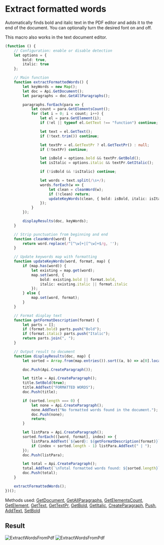 # Extract formatted words

Automatically finds bold and italic text in the PDF editor and adds it to the end of the document. You can optionally turn the desired font on and off.

This macro also works in the text document editor.

```ts
(function () {
    // Configuration: enable or disable detection
    let options = {
        bold: true,
        italic: true
    };

    // Main function
    function extractFormattedWords() {
        let keyWords = new Map();
        let doc = Api.GetDocument();
        let paragraphs = doc.GetAllParagraphs();

        paragraphs.forEach(para => {
            let count = para.GetElementsCount();
            for (let i = 0; i < count; i++) {
                let el = para.GetElement(i);
                if (!el || typeof el.GetText !== "function") continue;

                let text = el.GetText();
                if (!text.trim()) continue;

                let textPr = el.GetTextPr ? el.GetTextPr() : null;
                if (!textPr) continue;

                let isBold = options.bold && textPr.GetBold();
                let isItalic = options.italic && textPr.GetItalic();

                if (!isBold && !isItalic) continue;

                let words = text.split(/\s+/);
                words.forEach(w => {
                    let clean = cleanWord(w);
                    if (!clean) return;
                    updateKeyWords(clean, { bold: isBold, italic: isItalic }, keyWords);
                });
            }
        });

        displayResults(doc, keyWords);
    }

    // Strip punctuation from beginning and end 
    function cleanWord(word) {
        return word.replace(/^[^\w]+|[^\w]+$/g, '');
    }

    // Update keywords map with formatting
    function updateKeyWords(word, format, map) {
        if (map.has(word)) {
            let existing = map.get(word);
            map.set(word, {
                bold: existing.bold || format.bold,
                italic: existing.italic || format.italic
            });
        } else {
            map.set(word, format);
        }
    }

    // Format display text
    function getFormatDescription(format) {
        let parts = [];
        if (format.bold) parts.push("Bold");
        if (format.italic) parts.push("Italic");
        return parts.join(", ");
    }

    // Output result to document
    function displayResults(doc, map) {
        let sorted = Array.from(map.entries()).sort((a, b) => a[0].localeCompare(b[0]));

        doc.Push(Api.CreateParagraph());

        let title = Api.CreateParagraph();
        title.SetBold(true);
        title.AddText("FORMATTED WORDS");
        doc.Push(title);

        if (sorted.length === 0) {
            let none = Api.CreateParagraph();
            none.AddText("No formatted words found in the document.");
            doc.Push(none);
            return;
        }

        let listPara = Api.CreateParagraph();
        sorted.forEach(([word, format], index) => {
            listPara.AddText(`${word}: ${getFormatDescription(format)}`);
            if (index < sorted.length - 1) listPara.AddText(" | ");
        });
        doc.Push(listPara);

        let total = Api.CreateParagraph();
        total.AddText(`\nTotal formatted words found: ${sorted.length}`);
        doc.Push(total);
    }

    extractFormattedWords();
})();
```

Methods used: [GetDocument](../../../../office-api/usage-api/text-document-api/Api/Methods/GetDocument.md), [GetAllParagraphs](../../../../office-api/usage-api/text-document-api/ApiDocument/Methods/GetAllParagraphs.md), [GetElementsCount](../../../../office-api/usage-api/text-document-api/ApiParagraph/Methods/GetElementsCount.md), [GetElement](../../../../office-api/usage-api/text-document-api/ApiParagraph/Methods/GetElement.md), [GetText](../../../../office-api/usage-api/text-document-api/ApiRun/Methods/GetText.md), [GetTextPr](../../../../office-api/usage-api/text-document-api/ApiRun/Methods/GetTextPr.md), [GetBold](../../../../office-api/usage-api/text-document-api/ApiTextPr/Methods/GetBold.md), [GetItalic](../../../../office-api/usage-api/text-document-api/ApiTextPr/Methods/GetItalic.md), [CreateParagraph](../../../../office-api/usage-api/text-document-api/Api/Methods/CreateParagraph.md), [Push](../../../../office-api/usage-api/text-document-api/ApiDocument/Methods/Push.md), [AddText](../../../../office-api/usage-api/text-document-api/ApiParagraph/Methods/AddText.md), [SetBold](../../../../office-api/usage-api/text-document-api/ApiParagraph/Methods/SetBold.md)

## Result

![ExtractWordsFromPdf](/assets/images/plugins/extract-words-from-pdf.png#gh-light-mode-only)
![ExtractWordsFromPdf](/assets/images/plugins/extract-words-from-pdf.dark.png#gh-dark-mode-only)
